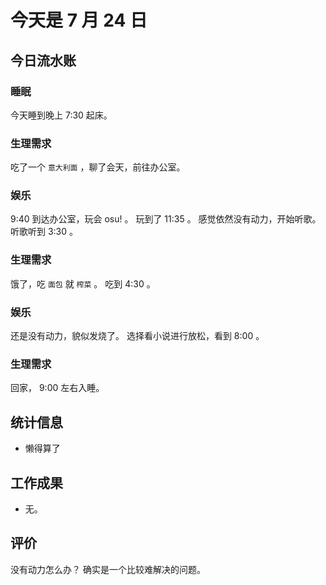 
# 今天是 7 月 24 日

## 今日流水账

### 睡眠

今天睡到晚上 7:30 起床。

### 生理需求

吃了一个 `意大利面` ，聊了会天，前往办公室。

### 娱乐

9:40 到达办公室，玩会 osu! 。
玩到了 11:35 。
感觉依然没有动力，开始听歌。
听歌听到 3:30 。

### 生理需求

饿了，吃 `面包` 就 `榨菜` 。
吃到 4:30 。

### 娱乐

还是没有动力，貌似发烧了。
选择看小说进行放松，看到 8:00 。

### 生理需求

回家， 9:00 左右入睡。

## 统计信息

- 懒得算了

## 工作成果

- 无。

## 评价

没有动力怎么办？
确实是一个比较难解决的问题。
